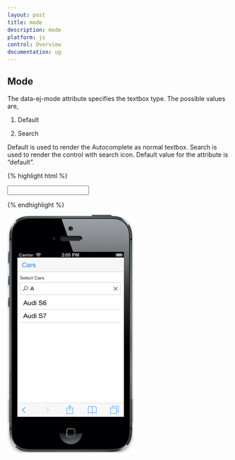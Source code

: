 ```yaml
---
layout: post
title: mode
description: mode
platform: js
control: Overview
documentation: ug
---
```


## Mode

The data-ej-mode attribute specifies the textbox type. The possible values are,

1. Default

2. Search

Default is used to render the Autocomplete as normal textbox. Search is used to render the control with search icon. Default value for the attribute is “default”.

{% highlight html %}

<input id="autocomplete_sample" data-role="ejmautocomplete" data-ej-mode="search" data-ej-datasource="window.datasrc" data-ej-fields-text="name" />


{% endhighlight %}



![](mode_images\mode_img1.png)

